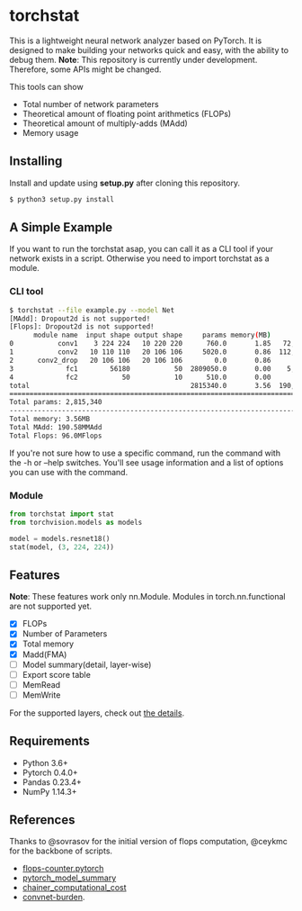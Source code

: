 # torchstat
This is a lightweight neural network analyzer based on PyTorch.
It is designed to make building your networks quick and easy, with the ability to debug them.
**Note**: This repository is currently under development. Therefore, some APIs might be changed.

This tools can show

* Total number of network parameters
* Theoretical amount of floating point arithmetics (FLOPs)
* Theoretical amount of multiply-adds (MAdd)
* Memory usage

## Installing
Install and update using **setup.py** after cloning this repository.
```bash
$ python3 setup.py install
```

## A Simple Example
If you want to run the torchstat asap, you can call it as a CLI tool if your network exists in a script.
Otherwise you need to import torchstat as a module.

### CLI tool
```bash
$ torchstat --file example.py --model Net
[MAdd]: Dropout2d is not supported!
[Flops]: Dropout2d is not supported!
      module name  input shape output shape     params memory(MB)           MAdd         Flops duration[%]
0           conv1    3 224 224   10 220 220      760.0       1.85   72,600,000.0  36,784,000.0      60.11%
1           conv2   10 110 110   20 106 106     5020.0       0.86  112,360,000.0  56,404,720.0      35.08%
2      conv2_drop   20 106 106   20 106 106        0.0       0.86            0.0           0.0       0.34%
3             fc1        56180           50  2809050.0       0.00    5,617,950.0   2,809,000.0       4.25%
4             fc2           50           10      510.0       0.00          990.0         500.0       0.22%
total                                        2815340.0       3.56  190,578,940.0  95,998,220.0     100.00%
==========================================================================================================
Total params: 2,815,340
----------------------------------------------------------------------------------------------------------
Total memory: 3.56MB
Total MAdd: 190.58MMAdd
Total Flops: 96.0MFlops
```

If you're not sure how to use a specific command, run the command with the -h or –help switches.
You'll see usage information and a list of options you can use with the command.

### Module
```python
from torchstat import stat
from torchvision.models as models

model = models.resnet18()
stat(model, (3, 224, 224))
```

## Features
**Note**: These features work only nn.Module. Modules in torch.nn.functional are not supported yet.
- [x] FLOPs
- [x] Number of Parameters
- [x] Total memory
- [x] Madd(FMA)
- [ ] Model summary(detail, layer-wise)
- [ ] Export score table
- [ ] MemRead
- [ ] MemWrite

For the supported layers, check out [the details](./detail.md).


## Requirements
* Python 3.6+
* Pytorch 0.4.0+
* Pandas 0.23.4+
* NumPy 1.14.3+

## References
Thanks to @sovrasov for the initial version of flops computation, @ceykmc for the backbone of scripts.
* [flops-counter.pytorch](https://github.com/sovrasov/flops-counter.pytorch)
* [pytorch_model_summary](https://github.com/ceykmc/pytorch_model_summary)
* [chainer_computational_cost](https://github.com/belltailjp/chainer_computational_cost)
* [convnet-burden](https://github.com/albanie/convnet-burden).
